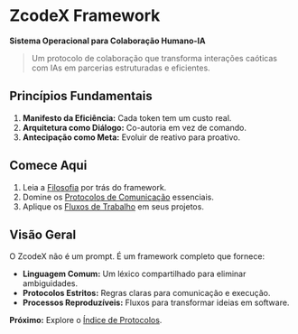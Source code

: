 # ZcodeX Framework

**Sistema Operacional para Colaboração Humano-IA**

> Um protocolo de colaboração que transforma interações caóticas com IAs em parcerias estruturadas e eficientes.

## Princípios Fundamentais

1.  **Manifesto da Eficiência:** Cada token tem um custo real.
2.  **Arquitetura como Diálogo:** Co-autoria em vez de comando.
3.  **Antecipação como Meta:** Evoluir de reativo para proativo.

## Comece Aqui

1.  Leia a [Filosofia](./filosofia/_indice.filosofia.md) por trás do framework.
2.  Domine os [Protocolos de Comunicação](./protocolos/_indice.*.md) essenciais.
3.  Aplique os [Fluxos de Trabalho](./fluxos_de_trabalho/_indice.*.md) em seus projetos.

## Visão Geral

O ZcodeX não é um prompt. É um framework completo que fornece:
-   **Linguagem Comum:** Um léxico compartilhado para eliminar ambiguidades.
-   **Protocolos Estritos:** Regras claras para comunicação e execução.
-   **Processos Reproduzíveis:** Fluxos para transformar ideias em software.

**Próximo:** Explore o [Índice de Protocolos](./protocolos/_indice.*.md).
